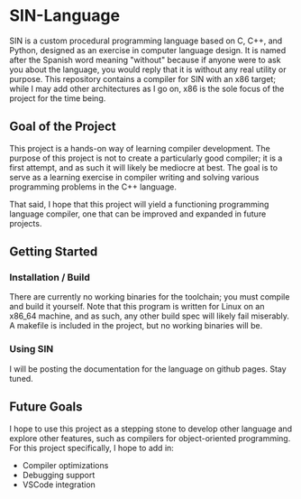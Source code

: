 # SIN-Language

SIN is a custom procedural programming language based on C, C++, and Python, designed as an exercise in computer language design. It is named after the Spanish word meaning "without" because if anyone were to ask you about the language, you would reply that it is without any real utility or purpose. This repository contains a compiler for SIN with an x86 target; while I may add other architectures as I go on, x86 is the sole focus of the project for the time being.

## Goal of the Project

This project is a hands-on way of learning compiler development. The purpose of this project is not to create a particularly good compiler; it is a first attempt, and as such it will likely be mediocre at best. The goal is to serve as a learning exercise in compiler writing and solving various programming problems in the C++ language.

That said, I hope that this project will yield a functioning programming language compiler, one that can be improved and expanded in future projects.

## Getting Started

### Installation / Build

There are currently no working binaries for the toolchain; you must compile and build it yourself. Note that this program is written for Linux on an x86_64 machine, and as such, any other build spec will likely fail miserably. A makefile is included in the project, but no working binaries will be.

### Using SIN

I will be posting the documentation for the language on github pages. Stay tuned.

## Future Goals

I hope to use this project as a stepping stone to develop other language and explore other features, such as compilers for object-oriented programming. For this project specifically, I hope to add in:
* Compiler optimizations
* Debugging support
* VSCode integration
